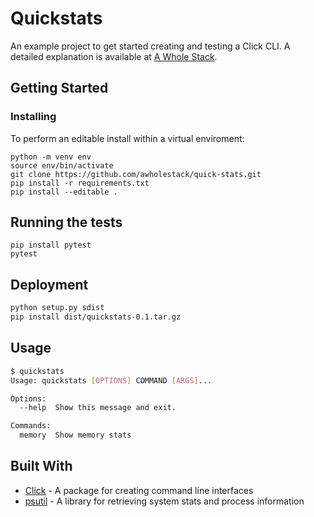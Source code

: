 # Quickstats

An example project to get started creating and testing a Click CLI. A detailed explanation is available at [A Whole Stack](https://awholestack.com/posts/building-a-python-cli/).

## Getting Started

### Installing

To perform an editable install within a virtual enviroment:

```
python -m venv env
source env/bin/activate
git clone https://github.com/awholestack/quick-stats.git
pip install -r requirements.txt
pip install --editable .
```

## Running the tests

```
pip install pytest
pytest
```

## Deployment

```bash
python setup.py sdist
pip install dist/quickstats-0.1.tar.gz
```

## Usage

```bash
$ quickstats
Usage: quickstats [OPTIONS] COMMAND [ARGS]...

Options:
  --help  Show this message and exit.

Commands:
  memory  Show memory stats
```

## Built With

* [Click](https://click.palletsprojects.com/en/7.x/) - A package for creating command line interfaces
* [psutil](https://psutil.readthedocs.io/en/latest/) - A library for retrieving system stats and process information
